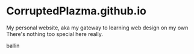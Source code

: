# CorruptedPlazma.github.io
My personal website, aka my gateway to learning web design on my own
There's nothing too special here really.






















ballin
